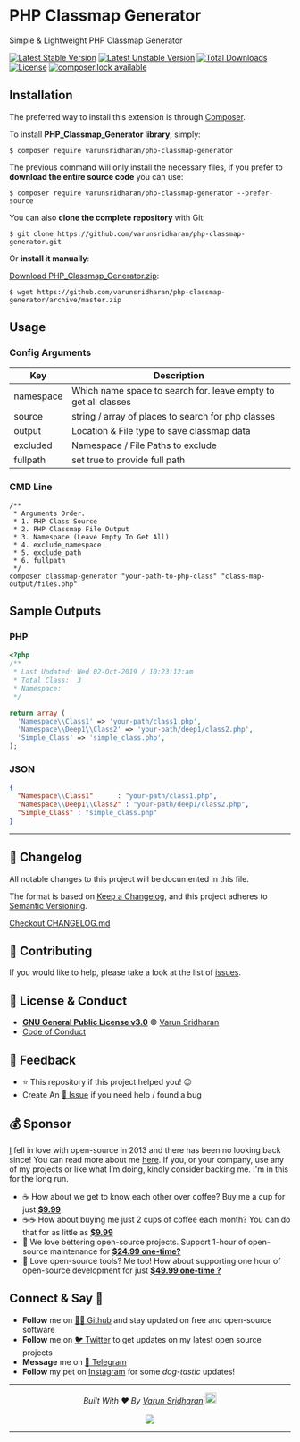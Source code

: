 # PHP Classmap Generator
Simple & Lightweight PHP Classmap Generator

[![Latest Stable Version][latest-stable-version-img]][latest-stable-version-link]
[![Latest Unstable Version][latest-Unstable-version-img]][latest-Unstable-version-link]
[![Total Downloads][total-downloads-img]][total-downloads-link]
[![License][license-img]][license-link]
[![composer.lock available][composerlock-img]][composerlock-link]

## Installation
The preferred way to install this extension is through [Composer][composer].

To install **PHP_Classmap_Generator library**, simply:

    $ composer require varunsridharan/php-classmap-generator

The previous command will only install the necessary files, if you prefer to **download the entire source code** you can use:

    $ composer require varunsridharan/php-classmap-generator --prefer-source

You can also **clone the complete repository** with Git:

    $ git clone https://github.com/varunsridharan/php-classmap-generator.git

Or **install it manually**:

[Download PHP_Classmap_Generator.zip][downloadzip]:

    $ wget https://github.com/varunsridharan/php-classmap-generator/archive/master.zip

## Usage
### Config Arguments
| Key | Description |
| --- | ----------- |
| namespace | Which name space to search for. leave empty to get all classes |
| source | string / array of places to search for php classes |
| output | Location & File type to save classmap data |
| excluded | Namespace / File Paths to exclude |
| fullpath | set true to provide full path |

### CMD Line
```
/**
 * Arguments Order.
 * 1. PHP Class Source
 * 2. PHP Classmap File Output
 * 3. Namespace (Leave Empty To Get All)
 * 4. exclude_namespace
 * 5. exclude_path
 * 6. fullpath
 */
composer classmap-generator "your-path-to-php-class" "class-map-output/files.php"
```

## Sample Outputs

### PHP
```php
<?php
/**
 * Last Updated: Wed 02-Oct-2019 / 10:23:12:am
 * Total Class:  3
 * Namespace: 
 */

return array (
  'Namespace\\Class1' => 'your-path/class1.php',
  'Namespace\\Deep1\\Class2' => 'your-path/deep1/class2.php',
  'Simple_Class' => 'simple_class.php',
);
```

### JSON
```json
{
  "Namespace\\Class1"      : "your-path/class1.php",
  "Namespace\\Deep1\\Class2" : "your-path/deep1/class2.php",
  "Simple_Class" : "simple_class.php"
}
```


---

<!-- START common-footer.mustache  -->
## 📝 Changelog
All notable changes to this project will be documented in this file.

The format is based on [Keep a Changelog](https://keepachangelog.com/en/1.0.0/),
and this project adheres to [Semantic Versioning](https://semver.org/spec/v2.0.0.html).

[Checkout CHANGELOG.md](https://github.com/varunsridharan/php-classmap-generator/blob/main/CHANGELOG.md)


## 🤝 Contributing
If you would like to help, please take a look at the list of [issues](https://github.com/varunsridharan/php-classmap-generator/issues/).


## 📜  License & Conduct
- [**GNU General Public License v3.0**](https://github.com/varunsridharan/php-classmap-generator/blob/main/LICENSE) © [Varun Sridharan](website)
- [Code of Conduct](https://github.com/varunsridharan/.github/blob/main/CODE_OF_CONDUCT.md)


## 📣 Feedback
- ⭐ This repository if this project helped you! :wink:
- Create An [🔧 Issue](https://github.com/varunsridharan/php-classmap-generator/issues/) if you need help / found a bug


## 💰 Sponsor
[I][twitter] fell in love with open-source in 2013 and there has been no looking back since! You can read more about me [here][website].
If you, or your company, use any of my projects or like what I’m doing, kindly consider backing me. I'm in this for the long run.

- ☕ How about we get to know each other over coffee? Buy me a cup for just [**$9.99**][buymeacoffee]
- ☕️☕️ How about buying me just 2 cups of coffee each month? You can do that for as little as [**$9.99**][buymeacoffee]
- 🔰         We love bettering open-source projects. Support 1-hour of open-source maintenance for [**$24.99 one-time?**][paypal]
- 🚀         Love open-source tools? Me too! How about supporting one hour of open-source development for just [**$49.99 one-time ?**][paypal]

<!-- Personl Links -->
[paypal]: https://sva.onl/paypal
[buymeacoffee]: https://sva.onl/buymeacoffee
[twitter]: https://sva.onl/twitter/
[website]: https://sva.onl/website/


## Connect & Say 👋
- **Follow** me on [👨‍💻 Github][github] and stay updated on free and open-source software
- **Follow** me on [🐦 Twitter][twitter] to get updates on my latest open source projects
- **Message** me on [📠 Telegram][telegram]
- **Follow** my pet on [Instagram][sofythelabrador] for some _dog-tastic_ updates!

<!-- Personl Links -->
[sofythelabrador]: https://www.instagram.com/sofythelabrador/
[github]: https://sva.onl/github/
[twitter]: https://sva.onl/twitter/
[telegram]: https://sva.onl/telegram/


---

<p align="center">
<i>Built With ♥ By <a href="https://sva.onl/twitter"  target="_blank" rel="noopener noreferrer">Varun Sridharan</a> <a href="https://en.wikipedia.org/wiki/India">
   <img src="https://cdn.svarun.dev/flag-india.jpg" width="20px"/></a> </i> <br/><br/>
   <img src="https://cdn.svarun.dev/codeispoetry.png"/>
</p>

---


<!-- END common-footer.mustache  -->




[composer]: http://getcomposer.org/download/
[downloadzip]:https://github.com/varunsridharan/php-classmap-generator/archive/master.zip

[latest-stable-version-img]: https://poser.pugx.org/varunsridharan/php-classmap-generator/version
[latest-Unstable-version-img]: https://poser.pugx.org/varunsridharan/php-classmap-generator/v/unstable
[total-downloads-img]: https://poser.pugx.org/varunsridharan/php-classmap-generator/downloads
[Latest-Unstable-version-img]: https://poser.pugx.org/varunsridharan/php-classmap-generator/v/unstable
[license-img]: https://poser.pugx.org/varunsridharan/php-classmap-generator/license
[composerlock-img]: https://poser.pugx.org/varunsridharan/php-classmap-generator/composerlock

[latest-stable-version-link]: https://packagist.org/packages/varunsridharan/php-classmap-generator
[latest-Unstable-version-link]: https://packagist.org/packages/varunsridharan/php-classmap-generator
[total-downloads-link]: https://packagist.org/packages/varunsridharan/php-classmap-generator
[Latest-Unstable-Version-link]: https://packagist.org/packages/varunsridharan/php-classmap-generator
[license-link]: https://packagist.org/packages/varunsridharan/php-classmap-generator
[composerlock-link]: https://packagist.org/packages/varunsridharan/php-classmap-generator
